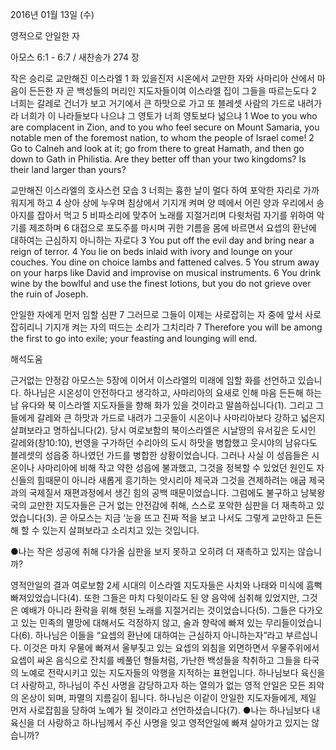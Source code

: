 2016년 01월 13일 (수)

영적으로 안일한 자



아모스 6:1 - 6:7 / 새찬송가 274 장


작은 승리로 교만해진 이스라엘
1 화 있을진저 시온에서 교만한 자와 사마리아 산에서 마음이 든든한 자 곧 백성들의 머리인 지도자들이여 이스라엘 집이 그들을 따르는도다 2 너희는 갈레로 건너가 보고 거기에서 큰 하맛으로 가고 또 블레셋 사람의 가드로 내려가라 너희가 이 나라들보다 나으냐 그 영토가 너희 영토보다 넓으냐
1 Woe to you who are complacent in Zion, and to you who feel secure on Mount Samaria, you notable men of the foremost nation, to whom the people of Israel come! 2 Go to Calneh and look at it; go from there to great Hamath, and then go down to Gath in Philistia. Are they better off than your two kingdoms? Is their land larger than yours? 

교만해진 이스라엘의 호사스런 모습
3 너희는 흉한 날이 멀다 하여 포악한 자리로 가까워지게 하고 4 상아 상에 누우며 침상에서 기지개 켜며 양 떼에서 어린 양과 우리에서 송아지를 잡아서 먹고 5 비파소리에 맞추어 노래를 지절거리며 다윗처럼 자기를 위하여 악기를 제조하며 6 대접으로 포도주를 마시며 귀한 기름을 몸에 바르면서 요셉의 환난에 대하여는 근심하지 아니하는 자로다
3 You put off the evil day and bring near a reign of terror. 4 You lie on beds inlaid with ivory and lounge on your couches. You dine on choice lambs and fattened calves. 5 You strum away on your harps like David and improvise on musical instruments. 6 You drink wine by the bowlful and use the finest lotions, but you do not grieve over the ruin of Joseph.  

안일한 자에게 먼저 임할 심판
7 그러므로 그들이 이제는 사로잡히는 자 중에 앞서 사로잡히리니 기지개 켜는 자의 떠드는 소리가 그치리라
7 Therefore you will be among the first to go into exile; your feasting and lounging will end.

해석도움





근거없는 안정감 
아모스는 5장에 이어서 이스라엘의 미래에 임할 화를 선언하고 있습니다. 하나님은 시온성이 안전하다고 생각하고, 사마리아의 요새로 인해 마음 든든해 하는 남 유다와 북 이스라엘 지도자들을 향해 화가 있을 것이라고 말씀하십니다(1). 그리고 그들에게 갈레와 큰 하맛과 가드로 내려가 그곳들이 시온이나 사마리아보다 강하고 넓은지 살펴보라고 명하십니다(2). 당시 여로보함의 북이스라엘은 시날땅의 유서깊은 도시인 갈레와(창10:10), 번영을 구가하던 수리아의 도시 하맛을 병합했고 웃시야의 남유다도 블레셋의 성읍중 하나였던 가드를 병합한 상황이었습니다. 그러나 사실 이 성읍들은 시온이나 사마리아에 비해 작고 약한 성읍에 불과했고, 그것을 정복할 수 있었던 원인도 자신들의 힘때문이  아니라 새롭게 흥기하는 앗시리아 제국과 그것을 견제하려는 애굽 제국과의 국제질서 재편과정에서 생긴 힘의 공백 때문이었습니다. 그럼에도 불구하고 남북왕국의 교만한 지도자들은 근거 없는 안전감에 취해, 스스로 포악한 심판을 더 재촉하고 있었습니다(3). 곧 아모스는 지금 ‘눈을 뜨고 진짜 적을 보고 나서도 그렇게 교만하고 든든해 할 수 있는지 살펴보라고 소리치고 있는 것입니다.

●나는 작은 성공에 취해 다가올 심판을 보지 못하고 오히려 더 재촉하고 있지는 않습니까?   

영적안일의 결과 
여로보함 2세 시대의 이스라엘 지도자들은 사치와 나태와 미식에 흠뻑 빠져있었습니다(4). 또한 그들은 마치 다윗이라도 된 양 음악에 심취해 있었지만, 그것은 예배가 아니라 환락을 위해 헛된 노래를 지절거리는 것이었습니다(5). 그들은 다가오고 있는 민족의 멸망에 대해서도 걱정하지 않고, 술과 향락에 빠져 있는 무리들이었습니다(6). 하나님은 이들을 “요셉의 환난에 대하여는 근심하지 아니하는자”라고 부르십니다. 이것은 마치 우물에 빠져서 울부짖고 있는 요셉의 외침을 외면하면서 우물주위에서 요셉이 싸온 음식으로 잔치를 베풀던 형들처럼, 가난한 백성들을 착취하고 그들을 타국의 노예로 전락시키고 있는 지도자들의 악행을 지적하는 표현입니다. 하나님보다 육신을 더 사랑하고, 하나님이 주신 사명을 감당하고자 하는 열의가 없는 영적 안일은 모든 죄악의 온상이 되며, 파멸의 지름길이 됩니다. 하나님은 이같이 안일한 지도자들에게, 제일 먼저 사로잡힘을 당하여 노예가 될 것이라고 선언하셨습니다(7).
●나는 하나님보다 내 육신을 더 사랑하고 하나님께서 주신 사명을 잊고 영적안일에 빠져 살아가고 있지는 않습니까?